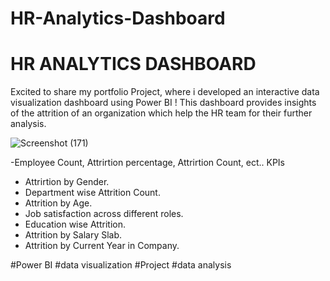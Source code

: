 # HR-Analytics-Dashboard

# HR ANALYTICS DASHBOARD
Excited to share my portfolio Project, where i developed an interactive data visualization dashboard using Power BI ! This dashboard provides insights of the attrition of an organization which help the HR team for their further analysis.

![Screenshot (171)](https://github.com/Sheshanth-Reddy/HR-Analytics-Dashboard-/assets/147310329/d9eee5ed-c44c-4728-9d24-a8c8e7641199)

-Employee Count, Attrirtion percentage, Attrirtion Count, ect.. KPIs
* Attrirtion by Gender.
* Department wise Attrition Count.
* Attrition by Age.
* Job satisfaction across different roles.
* Education wise Attrition.
* Attrition by Salary Slab.
* Attrition  by Current Year in Company.

#Power BI #data visualization #Project #data analysis
